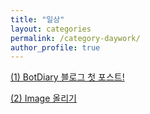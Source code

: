 ```yaml
---
title: "일상"
layout: categories
permalink: /category-daywork/
author_profile: true
---
```

[(1) BotDiary 블로그 첫 포스트!](https://masterjoon.github.io/daywork/일상/first)


[(2) Image 올리기](https://masterjoon.github.io/daywork/일상/image_upload)

